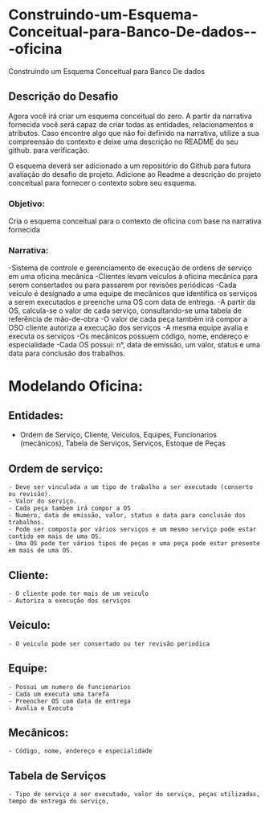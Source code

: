 # Construindo-um-Esquema-Conceitual-para-Banco-De-dados---oficina
Construindo um Esquema Conceitual para Banco De dados

## Descrição do Desafio
Agora você irá criar um esquema conceitual do zero. A partir da narrativa fornecida você será capaz de criar todas as entidades, relacionamentos e atributos. Caso encontre algo que não foi definido na narrativa, utilize a sua compreensão do contexto e deixe uma descrição no README do seu github. para verificação.

O esquema deverá ser adicionado a um repositório do Github para futura avaliação do desafio de projeto. Adicione ao Readme a descrição do projeto conceitual para fornecer o contexto sobre seu esquema.

### Objetivo:
Cria o esquema conceitual para o contexto de oficina com base na narrativa fornecida

### Narrativa:
-Sistema de controle e gerenciamento de execução de ordens de serviço em uma oficina mecânica
-Clientes levam veículos à oficina mecânica para serem consertados ou para passarem por revisões  periódicas
-Cada veículo é designado a uma equipe de mecânicos que identifica os serviços a serem executados e preenche uma OS com data de entrega.
-A partir da OS, calcula-se o valor de cada serviço, consultando-se uma tabela de referência de mão-de-obra
-O valor de cada peça também irá compor a OSO cliente autoriza a execução dos serviços
-A mesma equipe avalia e executa os serviços
-Os mecânicos possuem código, nome, endereço e especialidade
-Cada OS possui: n°, data de emissão, um valor, status e uma data para conclusão dos trabalhos.

# Modelando Oficina:
## Entidades: 
- Ordem de Serviço, Cliente, Veiculos, Equipes, Funcionarios (mecânicos), Tabela de Serviços, Serviços, Estoque de Peças
## Ordem de serviço:
	- Deve ser vinculada a um tipo de trabalho a ser executado (conserto ou revisão).
	- Valor do serviço.
	- Cada peça tambem irá compor a OS
	- Numero, data de emissão, valor, status e data para conclusão dos trabalhos.
	- Pode ser composta por vários serviços e um mesmo serviço pode estar contido em mais de uma OS.
	- Uma OS pode ter vários tipos de peças e uma peça pode estar presente em mais de uma OS.

## Cliente:
	- O cliente pode ter mais de um veiculo 
	- Autoriza a execução dos serviços

## Veiculo:
	- O veiculo pode ser consertado ou ter revisão periodica
	
## Equipe:
	- Possui um numero de funcionarios
	- Cada um executa uma tarefa
	- Preencher OS com data de entrega
	- Avalia e Executa

## Mecânicos:
	- Código, nome, endereço e especialidade
	
## Tabela de Serviços
	- Tipo de serviço a ser executado, valor do serviço, peças utilizadas, tempo de entrega do serviço, 



